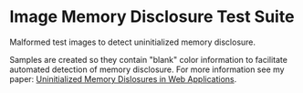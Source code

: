 Image Memory Disclosure Test Suite
==================================

Malformed test images to detect uninitialized memory disclosure. 

Samples are created so they contain "blank" color information to facilitate automated detection of memory disclosure. For more information see my paper: [Uninitialized Memory Dislosures in Web Applications](https://www.sans.org/reading-room/whitepapers/webappsec/uninitialized-memory-disclosures-web-applications-39460).

